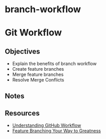 # branch-workflow

# Git Workflow

## Objectives

- Explain the benefits of branch workflow
- Create feature branches
- Merge feature branches
- Resolve Merge Conflicts

## Notes

## Resources

- [Understanding GitHub Workflow](https://guides.github.com/introduction/flow/)
- [Feature Branching Your Way to Greatness](https://www.atlassian.com/agile/software-development/branching)
